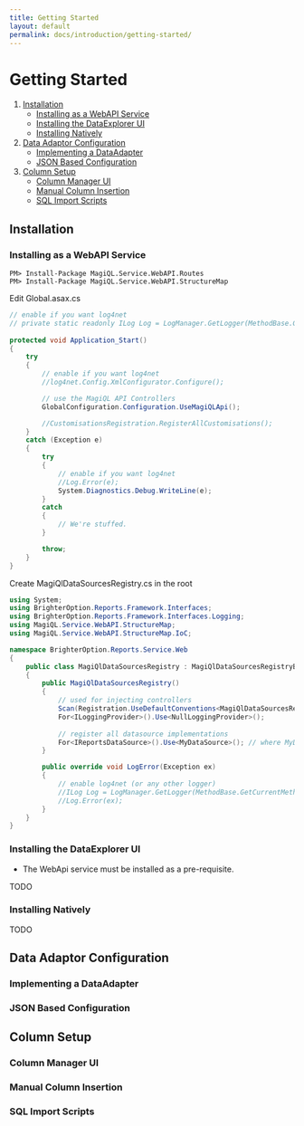 ```yaml
---
title: Getting Started
layout: default 
permalink: docs/introduction/getting-started/
---
```


Getting Started
===

1. [Installation](#installation)
    - [Installing as a WebAPI Service](#installing-as-a-webapi-service)
    - [Installing the DataExplorer UI](#installing-the-dataexplorer-ui)
    - [Installing Natively](#installing-natively)
2. [Data Adaptor Configuration](#data-adaptor-configuration)
    - [Implementing a DataAdapter](#implementing-a-dataadapter)
    - [JSON Based Configuration](#json-based-configuration)
3. [Column Setup](#column-setup)
    - [Column Manager UI](#column-manager-ui)
    - [Manual Column Insertion](#manual-column-insertion)
    - [SQL Import Scripts](#sql-import-scripts)

## Installation

### Installing as a WebAPI Service

```
PM> Install-Package MagiQL.Service.WebAPI.Routes
PM> Install-Package MagiQL.Service.WebAPI.StructureMap
```

Edit Global.asax.cs

```c#
// enable if you want log4net
// private static readonly ILog Log = LogManager.GetLogger(MethodBase.GetCurrentMethod().DeclaringType);
            
protected void Application_Start()
{ 
    try
    {
        // enable if you want log4net
        //log4net.Config.XmlConfigurator.Configure();  

        // use the MagiQL API Controllers
        GlobalConfiguration.Configuration.UseMagiQLApi();

        //CustomisationsRegistration.RegisterAllCustomisations();
    }
    catch (Exception e)
    {
        try
        {
            // enable if you want log4net
            //Log.Error(e);
            System.Diagnostics.Debug.WriteLine(e);
        }
        catch
        {
            // We're stuffed. 
        }

        throw;
    }
}
```

Create MagiQlDataSourcesRegistry.cs in the root

```c#
using System;
using BrighterOption.Reports.Framework.Interfaces;
using BrighterOption.Reports.Framework.Interfaces.Logging;
using MagiQL.Service.WebAPI.StructureMap;
using MagiQL.Service.WebAPI.StructureMap.IoC; 

namespace BrighterOption.Reports.Service.Web
{
    public class MagiQlDataSourcesRegistry : MagiQlDataSourcesRegistryBase
    { 
        public MagiQlDataSourcesRegistry()
        { 
            // used for injecting controllers
            Scan(Registration.UseDefaultConventions<MagiQlDataSourcesRegistry>);
            For<ILoggingProvider>().Use<NullLoggingProvider>();
            
            // register all datasource implementations
            For<IReportsDataSource>().Use<MyDataSource>(); // where MyDataSouce is your implemented DataSource
        }

        public override void LogError(Exception ex)
        {
            // enable log4net (or any other logger)
            //ILog Log = LogManager.GetLogger(MethodBase.GetCurrentMethod().DeclaringType);
            //Log.Error(ex);
        }
    }
}
```



### Installing the DataExplorer UI
* The WebApi service must be installed as a pre-requisite.

TODO

### Installing Natively

TODO 
 
## Data Adaptor Configuration

### Implementing a DataAdapter

### JSON Based Configuration

## Column Setup

### Column Manager UI

### Manual Column Insertion

### SQL Import Scripts


